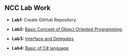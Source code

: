 
## NCC Lab Work 

- **Lab1:** Create GitHub Repository.

- **Lab2:** [Basic Concept of Object Oriented Programming](https://github.com/workwithAarohan/NCC_LabWork/tree/master/Lab2).

- **Lab3:** [Interface and Delegates](https://github.com/workwithAarohan/NCC_LabWork/tree/master/Lab3)

- **Lab4:** [Basic of C# language](https://github.com/workwithAarohan/NCC_LabWork/tree/master/Lab4)
